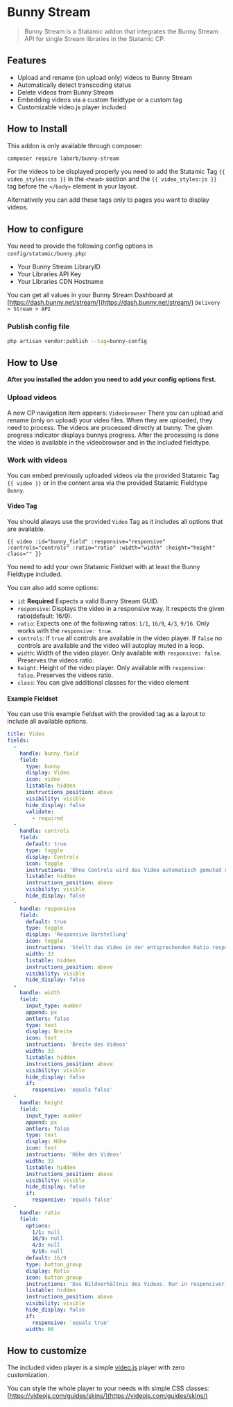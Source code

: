 # Bunny Stream

> Bunny Stream is a Statamic addon that integrates the Bunny Stream API for single Stream libraries in the Statamic CP.

## Features

- Upload and rename (on upload only) videos to Bunny Stream
- Automatically detect transcoding status
- Delete videos from Bunny Stream
- Embedding videos via a custom fieldtype or a custom tag
- Customizable video.js player included

## How to Install

This addon is only available through composer:

``` bash
composer require laborb/bunny-stream
```

For the videos to be displayed properly you need to add the Statamic Tag `{{ video_styles:css }}` in the `<head>` section
and the `{{ video_styles:js }}` tag before the `</body>` element in your layout.

Alternatively you can add these tags only to pages you want to display videos.

## How to configure

You need to provide the following config options in `config/statamic/bunny.php`:
- Your Bunny Stream LibraryID
- Your Libraries API Key
- Your Libraries CDN Hostname

You can get all values in your Bunny Stream Dashboard at [https://dash.bunny.net/stream/](https://dash.bunny.net/stream/) `Delivery > Stream > API`

### Publish config file

``` bash
php artisan vendor:publish --tag=bunny-config
```

## How to Use

**After you installed the addon you need to add your config options first.**

### Upload videos

A new CP navigation item appears: `Videobrowser`
There you can upload and rename (only on upload) your video files.
When they are uploaded, they need to process. The videos are processed directly at bunny. The given progress indicator displays bunnys progress.
After the processing is done the video is available in the videobrowser and in the included fieldtype.

### Work with videos

You can embed previously uploaded videos via the provided Statamic Tag `{{ video }}` or in the content area via the provided Statamic Fieldtype `Bunny`.

#### Video Tag

You should always use the provided `Video` Tag as it includes all options that are available.

``` antlers
{{ video :id="bunny_field" :responsive="responsive" :controls="controls" :ratio="ratio" :width="width" :height="height" class="" }}
```

You need to add your own Statamic Fieldset with at least the Bunny Fieldtype included.

You can also add some options:
- `id`: **Required** Expects a valid Bunny Stream GUID.
- `responsive`: Displays the video in a responsive way. It respects the given ratio(default: 16/9).
- `ratio`: Expects one of the following ratios: `1/1`, `16/9`, `4/3`, `9/16`. Only works with the `responsive: true`.
- `controls`: If `true` all controls are available in the video player. If `false` no controls are available and the video will autoplay muted in a loop.
- `width`: Width of the video player. Only available with `responsive: false`. Preserves the videos ratio.
- `height`: Height of the video player. Only available with `responsive: false`. Preserves the videos ratio.
- `class`: You can give additional classes for the video element

#### Example Fieldset

You can use this example fieldset with the provided tag as a layout to include all available options.

``` yaml
title: Video
fields:
  -
    handle: bunny_field
    field:
      type: bunny
      display: Video
      icon: video
      listable: hidden
      instructions_position: above
      visibility: visible
      hide_display: false
      validate:
        - required
  -
    handle: controls
    field:
      default: true
      type: toggle
      display: Controls
      icon: toggle
      instructions: 'Ohne Controls wird das Video automatisch gemuted und im Loop automatisch abgespielt.'
      listable: hidden
      instructions_position: above
      visibility: visible
      hide_display: false
  -
    handle: responsive
    field:
      default: true
      type: toggle
      display: 'Responsive Darstellung'
      icon: toggle
      instructions: 'Stellt das Video in der entsprechenden Ratio responsiv dar.'
      width: 33
      listable: hidden
      instructions_position: above
      visibility: visible
      hide_display: false
  -
    handle: width
    field:
      input_type: number
      append: px
      antlers: false
      type: text
      display: Breite
      icon: text
      instructions: 'Breite des Videos'
      width: 33
      listable: hidden
      instructions_position: above
      visibility: visible
      hide_display: false
      if:
        responsive: 'equals false'
  -
    handle: height
    field:
      input_type: number
      append: px
      antlers: false
      type: text
      display: Höhe
      icon: text
      instructions: 'Höhe des Videos'
      width: 33
      listable: hidden
      instructions_position: above
      visibility: visible
      hide_display: false
      if:
        responsive: 'equals false'
  -
    handle: ratio
    field:
      options:
        1/1: null
        16/9: null
        4/3: null
        9/16: null
      default: 16/9
      type: button_group
      display: Ratio
      icon: button_group
      instructions: 'Das Bildverhältnis des Videos. Nur in responsiver Darstellung möglich.'
      listable: hidden
      instructions_position: above
      visibility: visible
      hide_display: false
      if:
        responsive: 'equals true'
      width: 66

```

## How to customize

The included video player is a simple [video.js](https://videojs.com) player with zero customization.

You can style the whole player to your needs with simple CSS classes: [https://videojs.com/guides/skins/](https://videojs.com/guides/skins/)